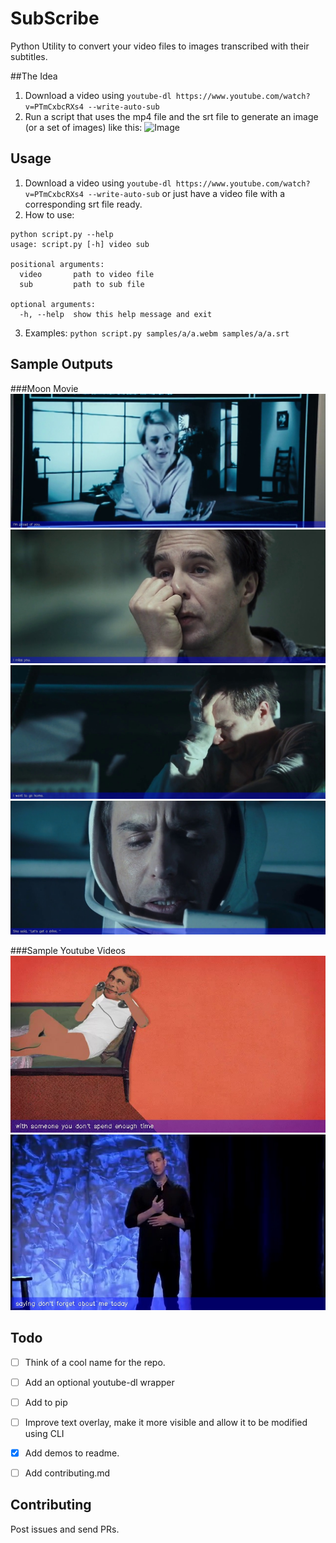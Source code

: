# SubScribe
Python Utility to convert your video files to images transcribed with their subtitles.

##The Idea
1. Download a video using `youtube-dl https://www.youtube.com/watch?v=PTmCxbcRXs4 --write-auto-sub` 
2. Run a script that uses the mp4 file and the srt file to generate an image (or a set of images) like this:
![Image](https://scontent-hkg3-1.xx.fbcdn.net/hphotos-xpt1/v/t1.0-9/11139985_643154262493379_4766804901696677874_n.jpg?oh=97e2bc0a211442c11167744906e197de&oe=56C052AE)


## Usage
1. Download a video using `youtube-dl https://www.youtube.com/watch?v=PTmCxbcRXs4 --write-auto-sub` or just have a video file with a corresponding srt file ready.
2. How to use:

```
python script.py --help
usage: script.py [-h] video sub

positional arguments:
  video       path to video file
  sub         path to sub file

optional arguments:
  -h, --help  show this help message and exit
```

3. Examples:
`python script.py samples/a/a.webm samples/a/a.srt`

## Sample Outputs

###Moon Movie
![Image](samples/moon/selected/frame0577.jpg)
![Image](samples/moon/selected/frame0631.jpg)
![Image](samples/moon/selected/frame4188.jpg)
![Image](samples/moon/selected/frame5041.jpg)



###Sample Youtube Videos
![Image](samples/a/output/frame0034.jpg)
![Image](samples/b/output/frame0055.jpg)

## Todo
- [ ] Think of a cool name for the repo.
- [ ] Add an optional youtube-dl wrapper
- [ ] Add to pip
- [ ] Improve text overlay, make it more visible and allow it to be modified using CLI
- [x] Add demos to readme.
- [ ] Add contributing.md




## Contributing
Post issues and send PRs.
